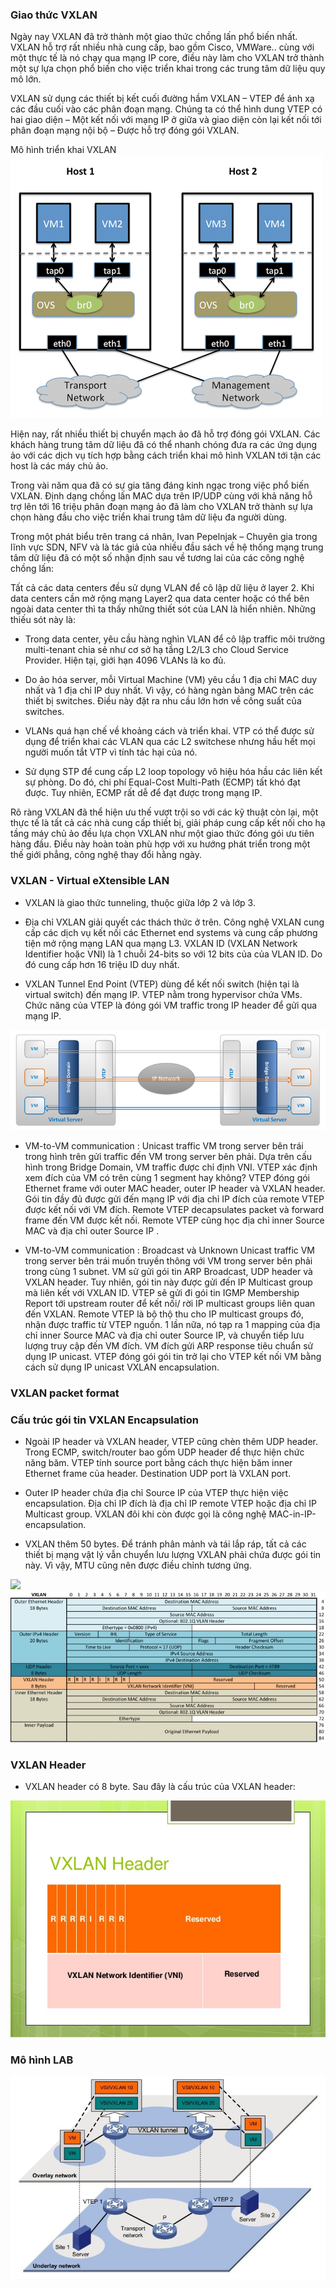 ### Giao thức VXLAN
Ngày nay VXLAN đã trở thành một giao thức chồng lấn phổ biến nhất. VXLAN hỗ trợ rất nhiều nhà cung cấp, bao gồm Cisco, VMWare.. cùng với một thực tế là nó chạy qua mạng IP core, điều này làm cho VXLAN trở thành một sự lựa chọn phổ biến cho việc triển khai trong các trung tâm dữ liệu quy mô lớn.

VXLAN sử dụng các thiết bị kết cuối đường hầm VXLAN – VTEP để ánh xạ các đầu cuối vào các phân đoạn mạng. Chúng ta có thể hình dung VTEP có hai giao diện – Một kết nối với mạng IP ở giữa và giao diện còn lại kết nối tới phân đoạn mạng nội bộ – Được hỗ trợ đóng gói VXLAN.

Mô hình triển khai VXLAN
<img src="/img/1.png">


Hiện nay, rất nhiều thiết bị chuyển mạch ảo đã hỗ trợ đóng gói VXLAN. Các khách hàng trung tâm dữ liệu đã có thể nhanh chóng đưa ra các ứng dụng ảo với các dịch vụ tích hợp bằng cách triển khai mô hình VXLAN tới tận các host là các máy chủ ảo.

Trong vài năm qua đã có sự gia tăng đáng kinh ngạc trong việc phổ biến VXLAN. Định dạng chồng lấn MAC dựa trên IP/UDP cùng với khả năng hỗ trợ lên tới 16 triệu phân đoạn mạng ảo đã làm cho VXLAN trở thành sự lựa chọn hàng đầu cho việc triển khai trung tâm dữ liệu đa người dùng.

Trong một phát biểu trên trang cá nhân, Ivan Pepelnjak – Chuyên gia trong lĩnh vực SDN, NFV và là tác giả của nhiều đầu sách về hệ thống mạng trung tâm dữ liệu đã có một số  nhận định sau về tương lai của các công nghệ chồng lấn:

Tất cả các data centers đều sử dụng VLAN để cô lập dữ liệu ở layer 2. Khi data centers cần mở rộng mạng Layer2 qua data center hoặc có thể bên ngoài data center thì ta thấy những thiết sót của LAN là hiển nhiên. Những thiếu sót này là:

* Trong data center, yêu cầu hàng nghìn VLAN để cô lập traffic môi trường multi-tenant chia sẻ như cơ sở hạ tầng L2/L3 cho Cloud Service Provider. Hiện tại, giới hạn 4096 VLANs là ko đủ.

* Do ảo hóa server, mỗi Virtual Machine (VM) yêu cầu 1 địa chỉ MAC duy nhất và 1 địa chỉ IP duy nhất. Vì vậy, có hàng ngàn bảng MAC trên các thiết bị switches. Điều này đặt ra nhu cầu lớn hơn về công suất của switches.

* VLANs quá hạn chế về khoảng cách và triển khai. VTP có thể được sử dụng để triển khai các VLAN qua các L2 switchese nhưng hầu hết mọi người muốn tắt VTP vì tính tác hại của nó.

* Sử dụng STP để cung cấp L2 loop topology vô hiệu hóa hầu các liên kết sự phòng. Do đó, chi phí Equal-Cost Multi-Path (ECMP) tất khó đạt được. Tuy nhiên, ECMP rất dễ để đạt được trong mạng IP.

Rõ ràng VXLAN đã thể hiện ưu thế vượt trội so với các kỹ thuật còn lại, một thực tế là tất cả các nhà cung cấp thiết bị, giải pháp cung cấp kết nối cho hạ tầng máy chủ ảo đều lựa chọn VXLAN như một giao thức đóng gói ưu tiên hàng đầu. Điều này hoàn toàn phù hợp với xu hướng phát triển trong một thế giới phẳng, công nghệ thay đổi hằng ngày.

### VXLAN - Virtual eXtensible LAN

- VXLAN là giao thức tunneling, thuộc giữa lớp 2 và lớp 3.

- Địa chỉ VXLAN giải quyết các thách thức ở trên. Công nghệ VXLAN cung cấp các dịch vụ kết nối các Ethernet end systems và cung cấp phương tiện mở rộng mạng LAN qua mạng L3. VXLAN ID (VXLAN Network Identifier hoặc VNI) là 1 chuỗi 24-bits so với 12 bits của của VLAN ID. Do đó cung cấp hơn 16 triệu ID duy nhất.

- VXLAN Tunnel End Point (VTEP) dùng để kết nối switch (hiện tại là virtual switch) đến mạng IP. VTEP nằm trong hypervisor chứa VMs. Chức năng của VTEP là đóng gói VM traffic trong IP header để gửi qua mạng IP.

<img src="/img/3.png">

* VM-to-VM communication : Unicast traffic VM trong server bên trái trong hình trên gửi traffic đến VM trong server bên phải. Dựa trên cấu hình trong Bridge Domain, VM traffic được chỉ định VNI. VTEP xác định xem đích của VM có trên cùng 1 segment hay không? VTEP đóng gói Ethernet frame với outer MAC header, outer IP header và VXLAN header. Gói tin đầy đủ được gửi đến mạng IP với địa chỉ IP đích của remote VTEP được kết nối với VM đích. Remote VTEP decapsulates packet và forward frame đến VM được kết nối. Remote VTEP cũng học địa chỉ inner Source MAC và địa chỉ outer Source IP .

* VM-to-VM communication : Broadcast và Unknown Unicast traffic VM trong server bên trái muốn truyền thông với VM trong server bên phải trong cùng 1 subnet. VM sử gửi gói tin ARP Broadcast, UDP header và VXLAN header. Tuy nhiên, gói tin này được gửi đến IP Multicast group mà liên kết với VXLAN ID. VTEP sẽ gửi đi gói tin IGMP Membership Report tới upstream router để kết nối/ rời IP multicast groups liên quan đến VXLAN. Remote VTEP là bộ thộ thu cho IP multicast groups đó, nhận được traffic từ VTEP nguồn. 1 lần nữa, nó tạp ra 1 mapping của địa chỉ inner Source MAC và địa chỉ outer Source IP, và chuyển tiếp lưu lượng truy cập đến VM đích. VM đích gửi ARP response tiêu chuẩn sử dụng IP unicast. VTEP đóng gói gói tin trở lại cho VTEP kết nối VM bằng cách sử dụng IP unicast VXLAN encapsulation.

### VXLAN packet format

### Cấu trúc gói tin VXLAN Encapsulation

- Ngoài IP header và VXLAN header, VTEP cũng chèn thêm UDP header. Trong ECMP, switch/router bao gồm UDP header để thực hiện chức năng băm. VTEP tính source port bằng cách thực hiện băm inner Ethernet frame của header. Destination UDP port là VXLAN port.

- Outer IP header chứa địa chỉ Source IP của VTEP thực hiện việc encapsulation. Địa chỉ IP đích là địa chỉ IP remote VTEP hoặc địa chỉ IP Multicast group. VXLAN đôi khi còn được gọi là công nghệ MAC-in-IP-encapsulation.

- VXLAN thêm 50 bytes. Để tránh phân mảnh và tái lắp ráp, tất cả các thiết bị mạng vật lý vẫn chuyển lưu lượng VXLAN phải chứa được gói tin này. Vì vậy, MTU cũng nên được điều chỉnh tương ứng.

<img src="/img/4.png">

<img src="/img/5.png">

### VXLAN Header

- VXLAN header có 8 byte. Sau đây là cấu trúc của VXLAN header:

<img src="/img/6.png">

### Mô hình LAB

<img src="/img/2.jpg">










